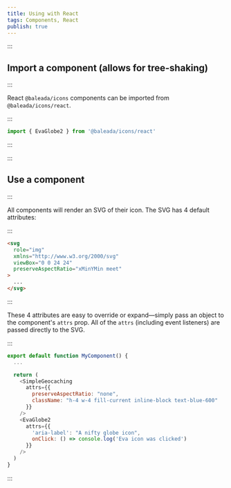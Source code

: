 ```yaml
---
title: Using with React
tags: Components, React
publish: true
---
```


:::
## Import a component (allows for tree-shaking)
:::

React `@baleada/icons` components can be imported from `@baleada/icons/react`.

:::
```js
import { EvaGlobe2 } from '@baleada/icons/react'
```
:::


:::
## Use a component
:::


All components will render an SVG of their icon. The SVG has 4 default attributes:

:::
```html
<svg
  role="img"
  xmlns="http://www.w3.org/2000/svg"
  viewBox="0 0 24 24"
  preserveAspectRatio="xMinYMin meet"
>
  ...
</svg>
```
:::

These 4 attributes are easy to override or expand—simply pass an object to the component's `attrs` prop. All of the `attrs` (including event listeners) are passed directly to the SVG.

:::
```js
export default function MyComponent() {
  ...

  return (
    <SimpleGeocaching
      attrs={{
        preserveAspectRatio: "none",
        className: "h-4 w-4 fill-current inline-block text-blue-600"
      }}
    />
    <EvaGlobe2
      attrs={{
        'aria-label': "A nifty globe icon",
        onClick: () => console.log('Eva icon was clicked')
      }}
    />
  )
}
```
:::
